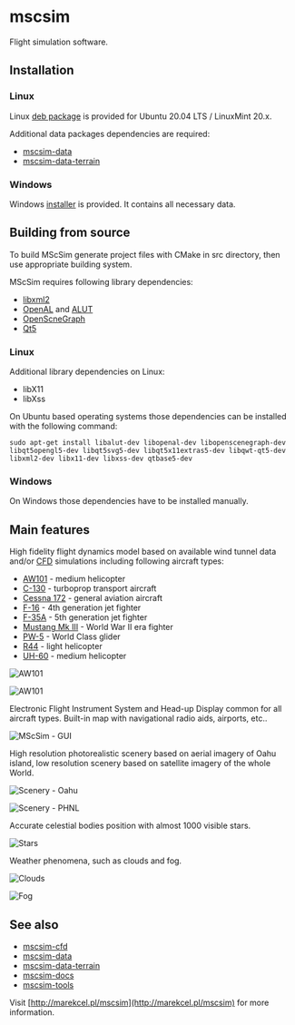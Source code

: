# mscsim
Flight simulation software.

## Installation

### Linux

Linux [deb package](https://github.com/marek-cel/mscsim/releases/download/0.4/mscsim_0.4_focal_amd64.deb) is provided for Ubuntu 20.04 LTS / LinuxMint 20.x.

Additional data packages dependencies are required:

* [mscsim-data](https://github.com/marek-cel/mscsim-data/releases/download/0.4/mscsim-data_0.4_focal_all.deb)
* [mscsim-data-terrain](https://github.com/marek-cel/mscsim-data-terrain/releases/download/0.1/mscsim-data-terrain_0.1_focal_all.deb)

### Windows

Windows [installer](https://github.com/marek-cel/mscsim/releases/download/0.4/mscsim-0.4-win64.exe) is provided. It contains all necessary data.

## Building from source

To build MScSim generate project files with CMake in src directory, then use appropriate building system.

MScSim requires following library dependencies:

* [libxml2](http://www.xmlsoft.org/)
* [OpenAL](https://www.openal.org/) and [ALUT](https://github.com/vancegroup/freealut)
* [OpenScneGraph](http://www.openscenegraph.org/)
* [Qt5](https://www.qt.io/)

### Linux

Additional library dependencies on Linux:

* libX11
* libXss

On Ubuntu based operating systems those dependencies can be installed with the following command:

```sudo apt-get install libalut-dev libopenal-dev libopenscenegraph-dev libqt5opengl5-dev libqt5svg5-dev libqt5x11extras5-dev libqwt-qt5-dev libxml2-dev libx11-dev libxss-dev qtbase5-dev```

### Windows

On Windows those dependencies have to be installed manually.

## Main features

High fidelity flight dynamics model based on available wind tunnel data and/or [CFD](https://en.wikipedia.org/wiki/Computational_fluid_dynamics) simulations including following aircraft types:

* [AW101](https://en.wikipedia.org/wiki/AgustaWestland_AW101) - medium helicopter
* [C-130](https://en.wikipedia.org/wiki/Lockheed_C-130_Hercules) - turboprop transport aircraft
* [Cessna 172](https://en.wikipedia.org/wiki/Cessna_172) - general aviation aircraft
* [F-16](https://en.wikipedia.org/wiki/General_Dynamics_F-16_Fighting_Falcon) - 4th generation jet fighter
* [F-35A](https://en.wikipedia.org/wiki/Lockheed_Martin_F-35_Lightning_II) - 5th generation jet fighter
* [Mustang Mk III](https://en.wikipedia.org/wiki/North_American_P-51_Mustang) - World War II era fighter
* [PW-5](https://en.wikipedia.org/wiki/PW-5) - World Class glider
* [R44](https://en.wikipedia.org/wiki/Robinson_R44) - light helicopter
* [UH-60](https://en.wikipedia.org/wiki/Sikorsky_UH-60_Black_Hawk) - medium helicopter

![AW101](screenshot_cfd.jpg)

![AW101](screenshot_aw101.jpg)

Electronic Flight Instrument System and Head-up Display common for all aircraft types. Built-in map with navigational radio aids, airports, etc..

![MScSim - GUI](screenshot_gui.jpg)

High resolution photorealistic scenery based on aerial imagery of Oahu island, low resolution scenery based on satellite imagery of the whole World.

![Scenery - Oahu](screenshot_oahu.jpg)

![Scenery - PHNL](screenshot_phnl.jpg)

Accurate celestial bodies position with almost 1000 visible stars.

![Stars](screenshot_stars.jpg)

Weather phenomena, such as clouds and fog.

![Clouds](screenshot_clouds.jpg)

![Fog](screenshot_fog.jpg)

## See also

* [mscsim-cfd](https://github.com/marek-cel/mscsim-cfd)
* [mscsim-data](https://github.com/marek-cel/mscsim-data)
* [mscsim-data-terrain](https://github.com/marek-cel/mscsim-data-terrain)
* [mscsim-docs](https://github.com/marek-cel/mscsim-docs)
* [mscsim-tools](https://github.com/marek-cel/mscsim-tools)

Visit [http://marekcel.pl/mscsim](http://marekcel.pl/mscsim) for more information.
